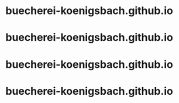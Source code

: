 # buecherei-koenigsbach.github.io
# buecherei-koenigsbach.github.io
# buecherei-koenigsbach.github.io
# buecherei-koenigsbach.github.io
